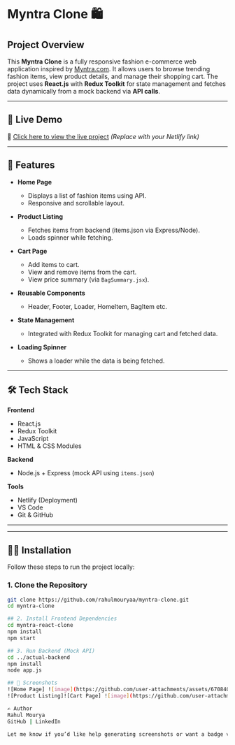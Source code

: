 # Myntra Clone 🛍️

## Project Overview

This **Myntra Clone** is a fully responsive fashion e-commerce web application inspired by [Myntra.com](https://www.myntra.com/). It allows users to browse trending fashion items, view product details, and manage their shopping cart. The project uses **React.js** with **Redux Toolkit** for state management and fetches data dynamically from a mock backend via **API calls**.

---

## 🔗 Live Demo

🚀 [Click here to view the live project](https://your-live-link.netlify.app) *(Replace with your Netlify link)*

---

## 🚀 Features

- **Home Page**
  - Displays a list of fashion items using API.
  - Responsive and scrollable layout.

- **Product Listing**
  - Fetches items from backend (items.json via Express/Node).
  - Loads spinner while fetching.

- **Cart Page**
  - Add items to cart.
  - View and remove items from the cart.
  - View price summary (via `BagSummary.jsx`).

- **Reusable Components**
  - Header, Footer, Loader, HomeItem, BagItem etc.

- **State Management**
  - Integrated with Redux Toolkit for managing cart and fetched data.

- **Loading Spinner**
  - Shows a loader while the data is being fetched.

---

## 🛠️ Tech Stack

**Frontend**  
- React.js  
- Redux Toolkit  
- JavaScript  
- HTML & CSS Modules

**Backend**  
- Node.js + Express (mock API using `items.json`)

**Tools**  
- Netlify (Deployment)  
- VS Code  
- Git & GitHub

---

---

## 🧑‍💻 Installation

Follow these steps to run the project locally:

### 1. Clone the Repository

```bash
git clone https://github.com/rahulmouryaa/myntra-clone.git
cd myntra-clone

## 2. Install Frontend Dependencies 
cd myntra-react-clone
npm install
npm start

## 3. Run Backend (Mock API)
cd ../actual-backend
npm install
node app.js

## 📸 Screenshots
![Home Page] ![image](https://github.com/user-attachments/assets/670840c7-f564-435e-adeb-400d17dd6640)
![Product Listing]![Cart Page] ![image](https://github.com/user-attachments/assets/396a6bc2-77f9-4ded-897e-00853cdb3c25)

✍️ Author
Rahul Mourya
GitHub | LinkedIn

Let me know if you’d like help generating screenshots or want a badge version with GitHub stars, forks, etc.




